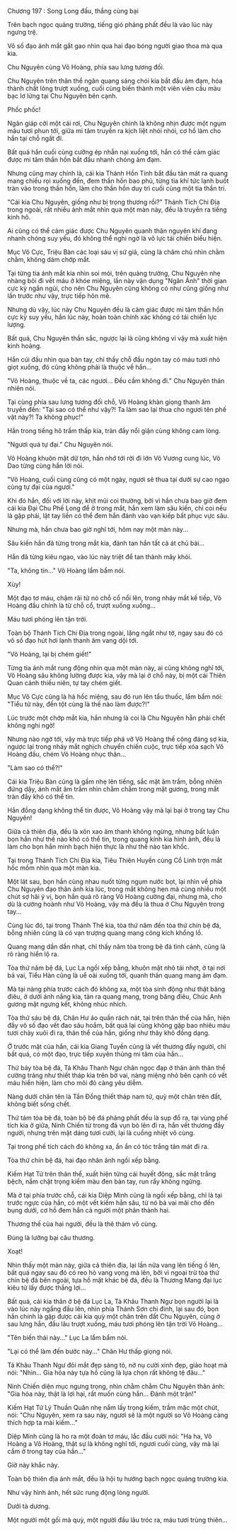




Chương 197 : Song Long đấu, thắng cùng bại


Trên bạch ngọc quảng trường, tiếng gió phảng phất đều là vào lúc này ngưng trệ.

Vô số đạo ánh mắt gắt gao nhìn qua hai đạo bóng người giao thoa mà qua kia.

Chu Nguyên cùng Võ Hoàng, phía sau lưng tương đối.

Chu Nguyên trên thân thể ngân quang sáng chói kia bắt đầu ảm đạm, hóa thành chất lỏng trượt xuống, cuối cùng biến thành một viên viên cầu màu bạc lơ lửng tại Chu Nguyên bên cạnh.

Phốc phốc!

Ngân giáp cởi một cái rơi, Chu Nguyên chính là không nhịn được một ngụm máu tươi phun tới, giữa mi tâm truyền ra kịch liệt nhói nhói, cơ hồ làm cho hắn tại chỗ ngất đi.

Bất quá hắn cuối cùng cưỡng ép nhẫn nại xuống tới, hắn có thể cảm giác được mi tâm thần hồn bắt đầu nhanh chóng ảm đạm.

Nhưng cũng may chính là, cái kia Thánh Hồn Tinh bắt đầu tản mát ra quang mang chiếu rọi xuống đến, đem thần hồn bao phủ, từng tia khí tức lạnh buốt tràn vào trong thần hồn, làm cho thần hồn duy trì cuối cùng một tia thần trí.

"Cái kia Chu Nguyên, giống như bị trọng thương rồi?" Thánh Tích Chi Địa trong ngoài, rất nhiều ánh mắt nhìn qua một màn này, đều là truyền ra tiếng kinh hô.

Ai cũng có thể cảm giác được Chu Nguyên quanh thân nguyên khí đang nhanh chóng suy yếu, đó không thể nghi ngờ là vô lực tái chiến biểu hiện.

Mục Vô Cực, Triệu Bàn các loại sáu vị sứ giả, cũng là chăm chú nhìn chằm chằm, không dám chớp mắt.

Tại từng tia ánh mắt kia nhìn soi mói, trên quảng trường, Chu Nguyên nhẹ nhàng bôi đi vết máu ở khóe miệng, lần này vận dụng "Ngân Ảnh" thời gian cực kỳ ngắn ngủi, cho nên Chu Nguyên cũng không có như cũng giống như lần trước như vậy, trực tiếp hôn mê.

Nhưng dù vậy, lúc này Chu Nguyên đều là cảm giác được mi tâm thần hồn cực kỳ suy yếu, hắn lúc này, hoàn toàn chính xác không có tái chiến lực lượng.

Bất quá, Chu Nguyên thần sắc, ngược lại là cũng không vì vậy mà xuất hiện kinh hoảng.

Hắn cúi đầu nhìn qua bàn tay, chỉ thấy chỗ đầu ngón tay có máu tươi nhỏ giọt xuống, đó cũng không phải là thuộc về hắn...

"Võ Hoàng, thuộc về ta, các ngươi... Đều cầm không đi." Chu Nguyên thản nhiên nói.

Tại cùng phía sau lưng tương đối chỗ, Võ Hoàng khàn giọng thanh âm truyền đến: "Tại sao có thể như vậy?! Ta làm sao lại thua cho ngươi tên phế vật này?! Ta không phục!"

Hắn trong tiếng hô trầm thấp kia, tràn đầy nổi giận cùng không cam lòng.

"Ngươi quá tự đại." Chu Nguyên nói.

Võ Hoàng khuôn mặt dữ tợn, hắn nhớ tới rời đi lớn Võ Vương cung lúc, Võ Dao từng cùng hắn lời nói.

"Võ Hoàng, cuối cùng cũng có một ngày, ngươi sẽ thua tại dưới sự cao ngạo cùng tự đại của ngươi."

Khi đó hắn, đối với lời này, khịt mũi coi thường, bởi vì hắn chưa bao giờ đem cái kia Đại Chu Phế Long để ở trong mắt, hắn xem làm sâu kiến, chỉ coi nếu là gặp phải, lật tay liền có thể đem hắn đánh vào vạn kiếp bất phục vực sâu.

Nhưng mà, hắn chưa bao giờ nghĩ tới, hôm nay một màn này...

Sâu kiến hắn đã từng trong mắt kia, đánh tan hắn tất cả át chủ bài...

Hắn đã từng kiêu ngạo, vào lúc này triệt để tan thành mây khói.

"Ta, không tin..." Võ Hoàng lẩm bẩm nói.

Xùy!

Một đạo tơ máu, chậm rãi từ nó chỗ cổ nổi lên, trong nháy mắt kế tiếp, Võ Hoàng đầu chính là từ chỗ cổ, trượt xuống xuống...

Máu tươi phóng lên tận trời.

Toàn bộ Thánh Tích Chi Địa trong ngoài, lặng ngắt như tờ, ngay sau đó có vô số đạo hút hơi lạnh thanh âm vang dội tới.

"Võ Hoàng, lại bị chém giết!"

Từng tia ánh mắt rung động nhìn qua một màn này, ai cũng không nghĩ tới, Võ Hoàng sâu không lường được kia, vậy mà lại ở chỗ này, bị một cái Thiên Quan cảnh thiếu niên, tự tay chém giết.

Mục Vô Cực cũng là há hốc miệng, sau đó run lên tẩu thuốc, lẩm bẩm nói: "Tiểu tử này, đến tột cùng là thế nào làm được?!"

Lúc trước một chớp mắt kia, hắn nhưng là coi là Chu Nguyên hẳn phải chết không nghi ngờ!

Nhưng nào ngờ tới, vậy mà trực tiếp phá vỡ Võ Hoàng thế công đáng sợ kia, ngược lại trong nháy mắt nghịch chuyển chiến cuộc, trực tiếp xóa sạch Võ Hoàng đầu, chém Võ Hoàng nhục thân...

"Làm sao có thể?!"

Cái kia Triệu Bàn cũng là gầm nhẹ lên tiếng, sắc mặt âm trầm, bỗng nhiên đứng dậy, ánh mắt âm trầm nhìn chằm chằm trong mặt gương, trong mắt tràn đầy khó có thể tin.

Hắn đồng dạng không thể tin được, Võ Hoàng vậy mà lại bại ở trong tay Chu Nguyên!

Giữa cả thiên địa, đều là xôn xao âm thanh không ngừng, nhưng bất luận bọn hắn như thế nào khó có thể tin, trong quang kính kia hình ảnh, đều là làm cho bọn hắn minh bạch hiện thực là như thế nào tàn khốc.

Tại trong Thánh Tích Chi Địa kia, Tiêu Thiên Huyền cùng Cổ Linh trợn mắt hốc mồm nhìn qua một màn kia.

Một lát sau, bọn hắn cùng nhau nuốt từng ngụm nước bọt, lại nhìn về phía Chu Nguyên đạo thân ảnh kia lúc, trong mắt không hẹn mà cùng nhiều một chút sợ hãi ý vị, bọn hắn quá rõ ràng Võ Hoàng cường đại, nhưng mà, cho dù là cường hoành như Võ Hoàng, vậy mà đều là thua ở Chu Nguyên trong tay...

Cùng lúc đó, tại trong Thánh Thê kia, tòa thứ năm đến tòa thứ chín bệ đá, bỗng nhiên cũng là có vạn trượng quang mang công kích khổng lồ.

Quang mang dần dần nhạt, chỉ thấy năm tòa trong bệ đá tình cảnh, cũng là rõ ràng hiển lộ ra.

Tòa thứ năm bệ đá, Lục La ngồi xếp bằng, khuôn mặt nhỏ tái nhợt, ở tại nơi bả vai, Tiểu Hàn cũng là uể oải xuống tới, quanh thân quang mang ảm đạm.

Mà tại nàng phía trước cách đó không xa, một tòa sinh động như thật băng điêu, ở dưới ánh nắng kia, tản ra quang mang, trong băng điêu, Chúc Anh gương mặt ngưng kết, không nhúc nhích.

Tòa thứ sáu bệ đá, Chân Hư áo quần rách nát, tại trên thân thể của hắn, hiện đầy vô số đạo vết đao sâu hoắm, bất quá lại cũng không gặp bao nhiêu máu tươi chảy xuôi đi ra, thân thể của hắn, giống như thây khô đồng dạng.

Ở trước mặt của hắn, cái kia Giang Tuyền cũng là vết thương đầy người, chỉ bất quá, có một đạo, trực tiếp xuyên thủng mi tâm của hắn...

Thứ bảy tòa bệ đá, Tả Khâu Thanh Ngư chân ngọc đạp ở thân ảnh thân thể cường tráng như thiết tháp kia trên bờ vai, nàng miệng nhỏ bên cạnh có vết máu hiển hiện, làm cho môi đỏ càng yêu diễm.

Nàng dưới chân tên là Tần Đồng thiết tháp nam tử, quỳ một chân trên đất, không biết sống chết.

Thứ tám tòa bệ đá, toàn bộ bệ đá phảng phất đều là sụp đổ ra, tại vùng phế tích kia ở giữa, Ninh Chiến từ trong đá vụn bò lên đi ra, hắn vết thương đầy người, nhưng trên mặt dáng tươi cười, lại là cuồng nhiệt vô cùng.

Tại trong phế tích cách đó không xa, ẩn ẩn có tóc trắng tản mát đi ra.

Tòa thứ chín bệ đá, hai đạo nhân ảnh ngồi xếp bằng.

Kiếm Hạt Tử trên thân thể, xuất hiện từng cái huyết động, sắc mặt trắng bệch, nắm chặt trọng kiếm màu đen bàn tay, run rẩy không ngừng.

Mà ở tại phía trước chỗ, cái kia Diệp Minh cũng là ngồi xếp bằng, chỉ là tại trước ngực của hắn, có một vết kiếm hằn sâu, từ nó bả vai mãi cho đến bụng dưới, cơ hồ đem hắn cả người một phân thành hai.

Thương thế của hai người, đều là thê thảm vô cùng.

Đúng là lưỡng bại câu thương.

Xoạt!

Nhìn thấy một màn này, giữa cả thiên địa, lại lần nữa vang lên tiếng ồ lên, bất quá ngay sau đó có reo hò vang vọng mà lên, bởi vì ngoại trừ tòa thứ chín bệ đá bên ngoài, tựa hồ mặt khác bệ đá, đều là Thương Mang đại lục kiêu tử lấy được thắng lợi...

Bất quá, cái kia thân ở bệ đá Lục La, Tả Khâu Thanh Ngư bọn người lại là vào lúc này ngẩng đầu lên, nhìn phía Thánh Sơn chi đỉnh, lại sau đó, bọn hắn chính là gặp được cái kia quỳ một chân trên đất Chu Nguyên, cùng ở sau lưng hắn, đầu lâu trượt xuống, máu tươi phóng lên tận trời Võ Hoàng...

"Tên biến thái này..." Lục La lẩm bẩm nói.

"Lại có thể làm đến bước này..." Chân Hư thấp giọng nói.

Tả Khâu Thanh Ngư đôi mắt đẹp sáng tỏ, nở nụ cười xinh đẹp, giảo hoạt mà nói: "Nhìn... Gia hỏa này tựa hồ cũng là lựa chọn rất không tệ đâu..."

Ninh Chiến diện mục ngưng trọng, nhìn chằm chằm Chu Nguyên thân ảnh: "Gia hỏa này, thật là lợi hại, rất muốn cùng hắn... Đánh một trận!"

Kiếm Hạt Tử Lý Thuần Quân nhẹ nắm lấy trọng kiếm, trầm mặc một chút, nói: "Chu Nguyên, xem ra sau này, ngươi sẽ là một người so Võ Hoàng càng thích hợp ta mài kiếm..."

Diệp Minh cũng là ho ra một đoàn tơ máu, lắc đầu cười nói: "Ha ha, Võ Hoàng a Võ Hoàng, thật sự là không nghĩ tới, ngươi cuối cùng, vậy mà lại cắm ở trong tay của hắn..."

Giờ này khắc này.

Toàn bộ thiên địa ánh mắt, đều là hội tụ hướng bạch ngọc quảng trường kia.

Như vậy hình ảnh, hết sức rung động lòng người.

Dưới tà dương.

Một người một gối mà quỳ, một người đầu lâu tróc ra, máu tươi trùng thiên...




